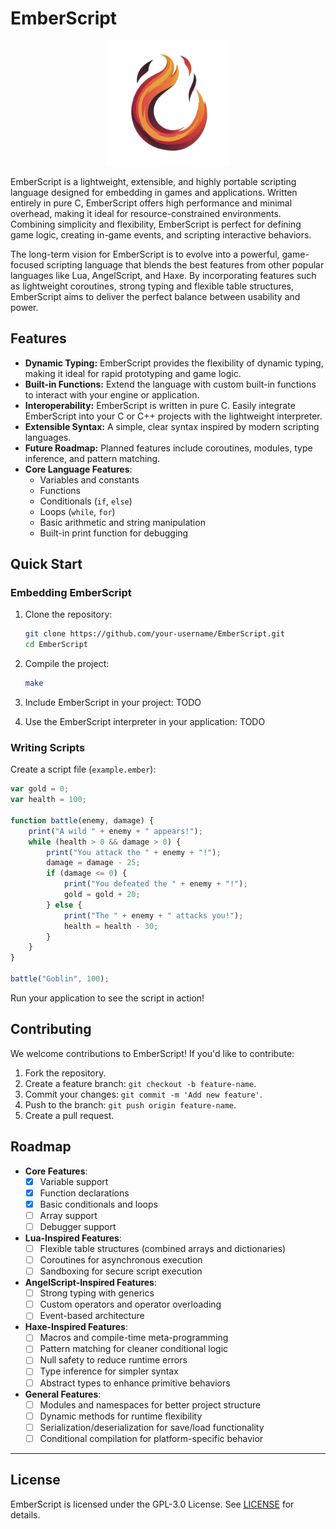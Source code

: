 
# EmberScript

<p align="center">
  <img src="./EmberScript-Logo.png" alt="EmberScript Logo" width="200" />
</p>

EmberScript is a lightweight, extensible, and highly portable scripting language designed for embedding in games and applications. Written entirely in pure C, EmberScript offers high performance and minimal overhead, making it ideal for resource-constrained environments. Combining simplicity and flexibility, EmberScript is perfect for defining game logic, creating in-game events, and scripting interactive behaviors.

The long-term vision for EmberScript is to evolve into a powerful, game-focused scripting language that blends the best features from other popular languages like Lua, AngelScript, and Haxe. By incorporating features such as lightweight coroutines, strong typing and flexible table structures, EmberScript aims to deliver the perfect balance between usability and power.

## Features
- **Dynamic Typing:** EmberScript provides the flexibility of dynamic typing, making it ideal for rapid prototyping and game logic.
- **Built-in Functions:** Extend the language with custom built-in functions to interact with your engine or application.
- **Interoperability:** EmberScript is written in pure C. Easily integrate EmberScript into your C or C++ projects with the lightweight interpreter.
- **Extensible Syntax:** A simple, clear syntax inspired by modern scripting languages.
- **Future Roadmap:** Planned features include coroutines, modules, type inference, and pattern matching.
- **Core Language Features**:
  - Variables and constants
  - Functions
  - Conditionals (`if`, `else`)
  - Loops (`while`, `for`)
  - Basic arithmetic and string manipulation
  - Built-in print function for debugging

## Quick Start

### Embedding EmberScript

1. Clone the repository:
   ```bash
   git clone https://github.com/your-username/EmberScript.git
   cd EmberScript
   ```

2. Compile the project:
   ```bash
   make
   ```

3. Include EmberScript in your project:
TODO

4. Use the EmberScript interpreter in your application:
TODO

### Writing Scripts

Create a script file (`example.ember`):
```javascript
var gold = 0;
var health = 100;

function battle(enemy, damage) {
    print("A wild " + enemy + " appears!");
    while (health > 0 && damage > 0) {
        print("You attack the " + enemy + "!");
        damage = damage - 25;
        if (damage <= 0) {
            print("You defeated the " + enemy + "!");
            gold = gold + 20;
        } else {
            print("The " + enemy + " attacks you!");
            health = health - 30;
        }
    }
}

battle("Goblin", 100);
```

Run your application to see the script in action!

## Contributing

We welcome contributions to EmberScript! If you'd like to contribute:
1. Fork the repository.
2. Create a feature branch: `git checkout -b feature-name`.
3. Commit your changes: `git commit -m 'Add new feature'`.
4. Push to the branch: `git push origin feature-name`.
5. Create a pull request.

## Roadmap

- **Core Features**:
  - [x] Variable support
  - [x] Function declarations
  - [x] Basic conditionals and loops
  - [ ] Array support
  - [ ] Debugger support

- **Lua-Inspired Features**:
  - [ ] Flexible table structures (combined arrays and dictionaries)
  - [ ] Coroutines for asynchronous execution
  - [ ] Sandboxing for secure script execution

- **AngelScript-Inspired Features**:
  - [ ] Strong typing with generics
  - [ ] Custom operators and operator overloading
  - [ ] Event-based architecture

- **Haxe-Inspired Features**:
  - [ ] Macros and compile-time meta-programming
  - [ ] Pattern matching for cleaner conditional logic
  - [ ] Null safety to reduce runtime errors
  - [ ] Type inference for simpler syntax
  - [ ] Abstract types to enhance primitive behaviors

- **General Features**:
  - [ ] Modules and namespaces for better project structure
  - [ ] Dynamic methods for runtime flexibility
  - [ ] Serialization/deserialization for save/load functionality
  - [ ] Conditional compilation for platform-specific behavior

---

## License

EmberScript is licensed under the GPL-3.0 License. See [LICENSE](LICENSE) for details.
